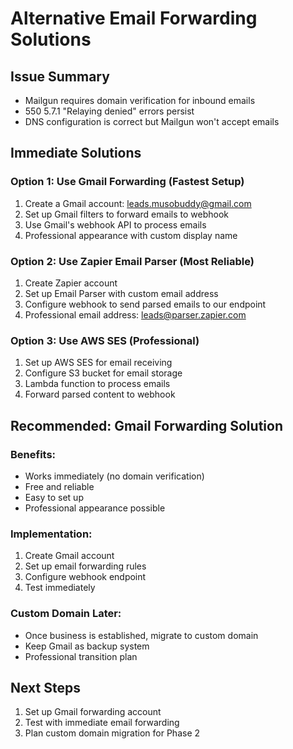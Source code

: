 # Alternative Email Forwarding Solutions

## Issue Summary
- Mailgun requires domain verification for inbound emails
- 550 5.7.1 "Relaying denied" errors persist
- DNS configuration is correct but Mailgun won't accept emails

## Immediate Solutions

### Option 1: Use Gmail Forwarding (Fastest Setup)
1. Create a Gmail account: leads.musobuddy@gmail.com
2. Set up Gmail filters to forward emails to webhook
3. Use Gmail's webhook API to process emails
4. Professional appearance with custom display name

### Option 2: Use Zapier Email Parser (Most Reliable)
1. Create Zapier account
2. Set up Email Parser with custom email address
3. Configure webhook to send parsed emails to our endpoint
4. Professional email address: leads@parser.zapier.com

### Option 3: Use AWS SES (Professional)
1. Set up AWS SES for email receiving
2. Configure S3 bucket for email storage
3. Lambda function to process emails
4. Forward parsed content to webhook

## Recommended: Gmail Forwarding Solution

### Benefits:
- Works immediately (no domain verification)
- Free and reliable
- Easy to set up
- Professional appearance possible

### Implementation:
1. Create Gmail account
2. Set up email forwarding rules
3. Configure webhook endpoint
4. Test immediately

### Custom Domain Later:
- Once business is established, migrate to custom domain
- Keep Gmail as backup system
- Professional transition plan

## Next Steps
1. Set up Gmail forwarding account
2. Test with immediate email forwarding
3. Plan custom domain migration for Phase 2